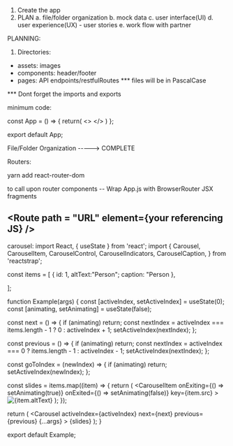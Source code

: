 1. Create the app
2. PLAN 
    a. file/folder organization 
    b. mock data
    c. user interface(UI)
    d. user experience(UX) - user stories
    e. work flow with partner 


PLANNING:   

1. Directories:
- assets: images
- components: header/footer
- pages: API endpoints/restfulRoutes
*** files will be in PascalCase


*** Dont forget the imports and exports

minimum code: 

const App = () => {
    return(
        <> 
        </>
    )
};

export default App;


File/Folder Organization -----> COMPLETE

Routers: 

yarn add react-router-dom

to call upon router components -- Wrap App.js with BrowserRouter  JSX fragments 

## <Route path = "URL" element={your referencing JS} />

carousel:
import React, { useState } from 'react';
import {
  Carousel,
  CarouselItem,
  CarouselControl,
  CarouselIndicators,
  CarouselCaption,
} from 'reactstrap';

const items = [
  {
    id: 1,
    altText:"Person";
    caption: "Person
  },

];

function Example(args) {
  const [activeIndex, setActiveIndex] = useState(0);
  const [animating, setAnimating] = useState(false);

  const next = () => {
    if (animating) return;
    const nextIndex = activeIndex === items.length - 1 ? 0 : activeIndex + 1;
    setActiveIndex(nextIndex);
  };

  const previous = () => {
    if (animating) return;
    const nextIndex = activeIndex === 0 ? items.length - 1 : activeIndex - 1;
    setActiveIndex(nextIndex);
  };

  const goToIndex = (newIndex) => {
    if (animating) return;
    setActiveIndex(newIndex);
  };

  const slides = items.map((item) => {
    return (
      <CarouselItem
        onExiting={() => setAnimating(true)}
        onExited={() => setAnimating(false)}
        key={item.src}
      >
        <img src={item.src} alt={item.altText} />
        <CarouselCaption
          captionText={item.caption}
          captionHeader={item.caption}
        />
      </CarouselItem>
    );
  });

  return (
    <Carousel
      activeIndex={activeIndex}
      next={next}
      previous={previous}
      {...args}
    >
      <CarouselIndicators
        items={items}
        activeIndex={activeIndex}
        onClickHandler={goToIndex}
      />
      {slides}
      <CarouselControl
        direction="prev"
        directionText="Previous"
        onClickHandler={previous}
      />
      <CarouselControl
        direction="next"
        directionText="Next"
        onClickHandler={next}
      />
    </Carousel>
  );
}

export default Example;